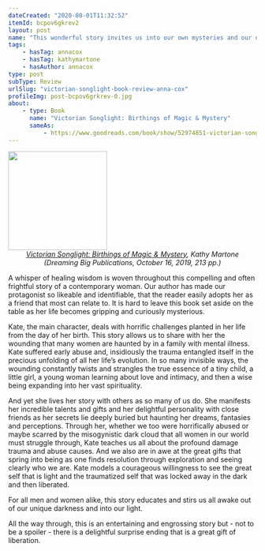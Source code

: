 ```yaml
---
dateCreated: "2020-08-01T11:32:52"
itemId: bcpov6gkrev2
layout: post
name: "This wonderful story invites us into our own mysteries and our own healing"
tags:
    - hasTag: annacox
    - hasTag: kathymartone
    - hasAuthor: annacox
type: post
subType: Review
urlSlug: "victorian-songlight-book-review-anna-cox"
profileImg: post-bcpov6grkrev-0.jpg
about:
    - type: Book
      name: "Victorian Songlight: Birthings of Magic & Mystery"
      sameAs:
          - https://www.goodreads.com/book/show/52974851-victorian-songlight
---
```


<img src="../images/post-bcpov6grkrev-0.jpg" width="200px" height="auto"/>
<!--nopreview--><div class="caption" style="text-align: center;"><i><a href="https://www.goodreads.com/book/show/52974851-victorian-songlight">Victorian Songlight: Birthings of Magic & Mystery</a>, Kathy Martone (Dreaming Big Publications, October 16, 2019, 213 pp.)</i></div><!--/nopreview-->

A whisper of healing wisdom is woven throughout this compelling and often frightful story of a contemporary woman. Our author has made our protagonist so likeable and identifiable, that the reader easily adopts her as a friend that most can relate to. It is hard to leave this book set aside on the table as her life becomes gripping and curiously mysterious.

Kate, the main character, deals with horrific challenges planted in her life from the day of her birth. This story allows us to share with her the wounding that many women are haunted by in a family with mental illness. Kate suffered early abuse and, insidiously the trauma entangled itself in the precious unfolding of all her life’s evolution. In so many invisible ways, the wounding constantly twists and strangles the true essence of a tiny child, a little girl, a young woman learning about love and intimacy, and then a wise being expanding into her vast spirituality.

And yet she lives her story with others as so many of us do. She manifests her incredible talents and gifts and her delightful personality with close friends as her secrets lie deeply buried but haunting her dreams, fantasies and perceptions. Through her, whether we too were horrifically abused or maybe scarred by the misogynistic dark cloud that all women in our world must struggle through, Kate teaches us all about the profound damage trauma and abuse causes. And we also are in awe at the great gifts that spring into being as one finds resolution through exploration and seeing clearly who we are. Kate models a courageous willingness to see the great self that is light and the traumatized self that was locked away in the dark and then liberated.

For all men and women alike, this story educates and stirs us all awake out of our unique darkness and into our light.

All the way through, this is an entertaining and engrossing story but - not to be a spoiler - there is a delightful surprise ending that is a great gift of liberation.
